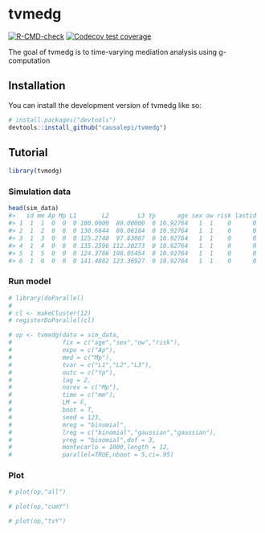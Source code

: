 
<!-- README.md is generated from README.Rmd. Please edit that file -->

# tvmedg

<!-- badges: start -->

[![R-CMD-check](https://github.com/causalepi/tvmedg/actions/workflows/R-CMD-check.yaml/badge.svg)](https://github.com/causalepi/tvmedg/actions/workflows/R-CMD-check.yaml)
[![Codecov test
coverage](https://codecov.io/gh/causalepi/tvmedg/graph/badge.svg)](https://app.codecov.io/gh/causalepi/tvmedg)
<!-- badges: end -->

The goal of tvmedg is to time-varying mediation analysis using
g-computation

## Installation

You can install the development version of tvmedg like so:

``` r
# install.packages("devtools")
devtools::install_github("causalepi/tvmedg")
```

## Tutorial

``` r
library(tvmedg)
```

### Simulation data

``` r
head(sim_data)
#>   id mm Ap Mp L1       L2        L3 Yp      age sex ow risk lastid
#> 1  1  1  0  0  0 100.0000  80.00000  0 10.92764   1  1    0      0
#> 2  1  2  0  0  0 130.6644  88.06184  0 10.92764   1  1    0      0
#> 3  1  3  0  0  0 125.2740  97.63087  0 10.92764   1  1    0      0
#> 4  1  4  0  0  0 135.2596 112.20273  0 10.92764   1  1    0      0
#> 5  1  5  0  0  0 124.3786 108.05454  0 10.92764   1  1    0      0
#> 6  1  6  0  0  0 141.4882 123.36927  0 10.92764   1  1    0      0
```

### Run model

``` r
# library(doParallel)
# 
# cl <- makeCluster(12)
# registerDoParallel(cl)

# op <- tvmedg(data = sim_data,
#              fix = c("age","sex","ow","risk"),
#              expo = c("Ap"),
#              med = c("Mp"),
#              tvar = c("L1","L2","L3"),
#              outc = c("Yp"),
#              lag = 2,
#              norev = c("Mp"),
#              time = c("mm"),
#              LM = F,
#              boot = T,
#              seed = 123,
#              mreg = "binomial",
#              lreg = c("binomial","gaussian","gaussian"),
#              yreg = "binomial",dof = 3,
#              montecarlo = 1000,length = 12,
#              parallel=TRUE,nboot = 5,ci=.95)
```

### Plot

``` r
# plot(op,"all")
```

``` r
# plot(op,"cumY")
```

``` r
# plot(op,"tvY")
```
